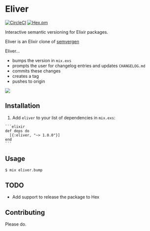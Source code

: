 # Eliver

[![CircleCI](https://circleci.com/gh/glasnoster/eliver.svg?style=svg)](https://circleci.com/gh/glasnoster/eliver)
[![Hex.pm](https://img.shields.io/hexpm/v/eliver.svg?style=flat-square)](https://hex.pm/packages/eliver)

Interactive semantic versioning for Elixir packages.

Eliver is an Elixir clone of [semvergen](https://github.com/brendon9x/semvergen)

Eliver...
* bumps the version in `mix.exs`
* prompts the user for changelog entries and updates `CHANGELOG.md`
* commits these changes
* creates a tag
* pushes to origin

![](https://raw.githubusercontent.com/glasnoster/eliver/master/eliver.gif)

## Installation

  1. Add `eliver` to your list of dependencies in `mix.exs`:

    ```elixir
    def deps do
      [{:eliver, "~> 1.0.0"}]
    end
    ```

## Usage

```bash
$ mix eliver.bump
```

## TODO

* Add support to release the package to Hex

## Contributing

Please do.
